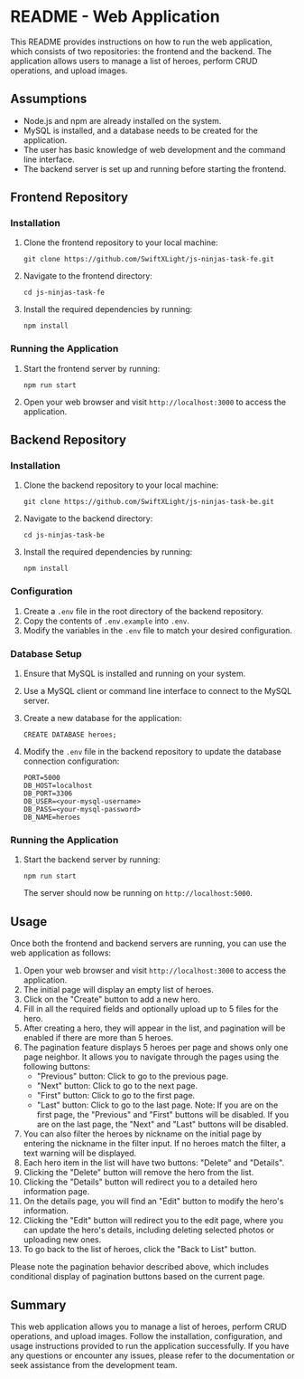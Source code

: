 # README - Web Application

This README provides instructions on how to run the web application, which consists of two repositories: the frontend and the backend. The application allows users to manage a list of heroes, perform CRUD operations, and upload images.

## Assumptions

- Node.js and npm are already installed on the system.
- MySQL is installed, and a database needs to be created for the application.
- The user has basic knowledge of web development and the command line interface.
- The backend server is set up and running before starting the frontend.

## Frontend Repository

### Installation

1. Clone the frontend repository to your local machine:

   ```shell
   git clone https://github.com/SwiftXLight/js-ninjas-task-fe.git
   ```

2. Navigate to the frontend directory:

   ```shell
   cd js-ninjas-task-fe
   ```

3. Install the required dependencies by running:

   ```shell
   npm install
   ```


### Running the Application

1. Start the frontend server by running:

   ```shell
   npm run start
   ```

2. Open your web browser and visit `http://localhost:3000` to access the application.

## Backend Repository

### Installation

1. Clone the backend repository to your local machine:

   ```shell
   git clone https://github.com/SwiftXLight/js-ninjas-task-be.git
   ```

2. Navigate to the backend directory:

   ```shell
   cd js-ninjas-task-be
   ```

3. Install the required dependencies by running:

   ```shell
   npm install
   ```

### Configuration

1. Create a `.env` file in the root directory of the backend repository.
2. Copy the contents of `.env.example` into `.env`.
3. Modify the variables in the `.env` file to match your desired configuration.

### Database Setup

1.  Ensure that MySQL is installed and running on your system.
    
2.  Use a MySQL client or command line interface to connect to the MySQL server.
    
3.  Create a new database for the application:
    
    
    `CREATE DATABASE heroes;` 
    
4.  Modify the `.env` file in the backend repository to update the database connection configuration:
    
    ```shell
    PORT=5000
    DB_HOST=localhost
	DB_PORT=3306
	DB_USER=<your-mysql-username>
	DB_PASS=<your-mysql-password>
	DB_NAME=heroes
	```

### Running the Application

1. Start the backend server by running:

   ```shell
   npm run start
   ```

   The server should now be running on `http://localhost:5000`.


## Usage

Once both the frontend and backend servers are running, you can use the web application as follows:

1.  Open your web browser and visit `http://localhost:3000` to access the application.
2.  The initial page will display an empty list of heroes.
3.  Click on the "Create" button to add a new hero.
4.  Fill in all the required fields and optionally upload up to 5 files for the hero.
5.  After creating a hero, they will appear in the list, and pagination will be enabled if there are more than 5 heroes.
6.  The pagination feature displays 5 heroes per page and shows only one page neighbor. It allows you to navigate through the pages using the following buttons:
    -   "Previous" button: Click to go to the previous page.
    -   "Next" button: Click to go to the next page.
    -   "First" button: Click to go to the first page.
    -   "Last" button: Click to go to the last page. 
    Note: If you are on the first page, the "Previous" and "First" buttons will be disabled. If you are on the last page, the "Next" and "Last" buttons will be disabled.
7.  You can also filter the heroes by nickname on the initial page by entering the nickname in the filter input. If no heroes match the filter, a text warning will be displayed.
8.  Each hero item in the list will have two buttons: "Delete" and "Details".
9.  Clicking the "Delete" button will remove the hero from the list.
10.  Clicking the "Details" button will redirect you to a detailed hero information page.
11.  On the details page, you will find an "Edit" button to modify the hero's information.
12.  Clicking the "Edit" button will redirect you to the edit page, where you can update the hero's details, including deleting selected photos or uploading new ones.
13.  To go back to the list of heroes, click the "Back to List" button.

Please note the pagination behavior described above, which includes conditional display of pagination buttons based on the current page.

## Summary

This web application allows you to manage a list of heroes, perform CRUD operations, and upload images. Follow the installation, configuration, and usage instructions provided to run the application successfully. If you have any questions or encounter any issues, please refer to the documentation or seek assistance from the development team.